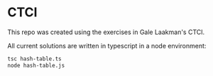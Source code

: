 # CTCI

This repo was created using the exercises in Gale Laakman's CTCI.

All current solutions are written in typescript in a node environment:

``` bash
tsc hash-table.ts
node hash-table.js
```
